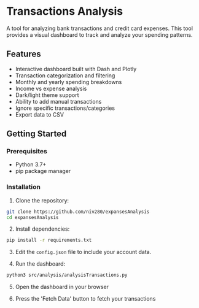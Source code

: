 # Transactions Analysis

A tool for analyzing bank transactions and credit card expenses. This tool provides a visual dashboard to track and analyze your spending patterns.

## Features

- Interactive dashboard built with Dash and Plotly
- Transaction categorization and filtering
- Monthly and yearly spending breakdowns 
- Income vs expense analysis
- Dark/light theme support
- Ability to add manual transactions
- Ignore specific transactions/categories
- Export data to CSV


## Getting Started

### Prerequisites

- Python 3.7+
- pip package manager

### Installation

1. Clone the repository:

```bash
git clone https://github.com/niv280/expansesAnalysis
cd expansesAnalysis
```

2. Install dependencies:

```bash
pip install -r requirements.txt
```

3. Edit the `config.json` file to include your account data.

4. Run the dashboard:

```bash
python3 src/analysis/analysisTransactions.py
```

5. Open the dashboard in your browser

6. Press the 'Fetch Data' button to fetch your transactions
